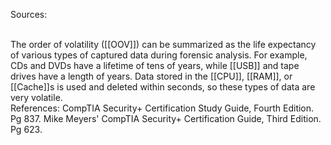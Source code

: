 Sources:

\
The order of volatility ([[OOV]]) can be summarized as the life expectancy of various types of captured data during forensic analysis. For example, CDs and DVDs have a lifetime of tens of years, while [[USB]] and tape drives have a length of years. Data stored in the [[CPU]], [[RAM]], or [[Cache]]s is used and deleted within seconds, so these types of data are very volatile.
\
References:
CompTIA Security+ Certification Study Guide, Fourth Edition. Pg 837.
Mike Meyers' CompTIA Security+ Certification Guide, Third Edition. Pg 623.
